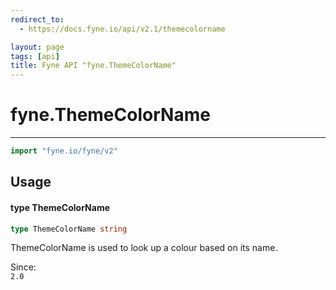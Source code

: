 ```yaml
---
redirect_to:
  - https://docs.fyne.io/api/v2.1/themecolorname

layout: page
tags: [api]
title: Fyne API "fyne.ThemeColorName"
---
```



# fyne.ThemeColorName
---
```go
import "fyne.io/fyne/v2"
```

## Usage

#### type ThemeColorName

```go
type ThemeColorName string
```

ThemeColorName is used to look up a colour based on its name.


<div class="since">Since: <code>
2.0</code></div>
